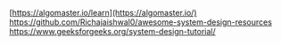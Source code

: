 [https://algomaster.io/learn](https://algomaster.io/)
https://github.com/Richajaishwal0/awesome-system-design-resources
https://www.geeksforgeeks.org/system-design-tutorial/
